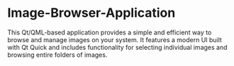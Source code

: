 # Image-Browser-Application
This Qt/QML-based application provides a simple and efficient way to browse and manage images on your system. It features a modern UI built with Qt Quick and includes functionality for selecting individual images and browsing entire folders of images.
